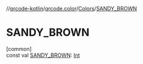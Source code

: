 //[qrcode-kotlin](../../../index.md)/[qrcode.color](../index.md)/[Colors](index.md)/[SANDY_BROWN](-s-a-n-d-y_-b-r-o-w-n.md)

# SANDY_BROWN

[common]\
const val [SANDY_BROWN](-s-a-n-d-y_-b-r-o-w-n.md): [Int](https://kotlinlang.org/api/latest/jvm/stdlib/kotlin/-int/index.html)
